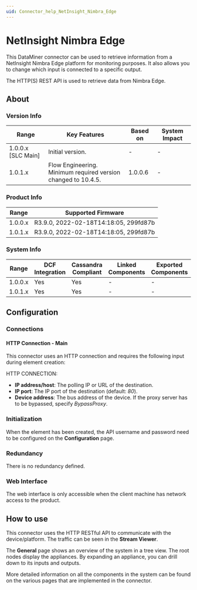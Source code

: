 ```yaml
---
uid: Connector_help_NetInsight_Nimbra_Edge
---
```


# NetInsight Nimbra Edge

This DataMiner connector can be used to retrieve information from a NetInsight Nimbra Edge platform for monitoring purposes. It also allows you to change which input is connected to a specific output.

The HTTP(S) REST API is used to retrieve data from Nimbra Edge.

## About

### Version Info

| Range                | Key Features     | Based on     | System Impact     |
|----------------------|------------------|--------------|-------------------|
| 1.0.0.x [SLC Main]   | Initial version.  | -            | -                 |
| 1.0.1.x | Flow Engineering.<br>Minimum required version changed to 10.4.5. | 1.0.0.6 | - |

### Product Info

| Range     | Supported Firmware                    |
|-----------|---------------------------------------|
| 1.0.0.x   | R3.9.0, 2022-02-18T14:18:05, 299fd87b |
| 1.0.1.x   | R3.9.0, 2022-02-18T14:18:05, 299fd87b |

### System Info

| Range     | DCF Integration     | Cassandra Compliant     | Linked Components     | Exported Components     |
|-----------|---------------------|-------------------------|-----------------------|-------------------------|
| 1.0.0.x   | Yes                 | Yes                     | -                     | -                       |
| 1.0.1.x   | Yes                 | Yes                     | -                     | -                       |

## Configuration

### Connections

#### HTTP Connection - Main

This connector uses an HTTP connection and requires the following input during element creation:

HTTP CONNECTION:

- **IP address/host**: The polling IP or URL of the destination.
- **IP port**: The IP port of the destination (default: *80*).
- **Device address**: The bus address of the device. If the proxy server has to be bypassed, specify *BypassProxy*.

### Initialization

When the element has been created, the API username and password need to be configured on the **Configuration** page.

### Redundancy

There is no redundancy defined.

### Web Interface

The web interface is only accessible when the client machine has network access to the product.

## How to use

This connector uses the HTTP RESTful API to communicate with the device/platform. The traffic can be seen in the **Stream Viewer**.

The **General** page shows an overview of the system in a tree view. The root nodes display the appliances. By expanding an appliance, you can drill down to its inputs and outputs.

More detailed information on all the components in the system can be found on the various pages that are implemented in the connector.
